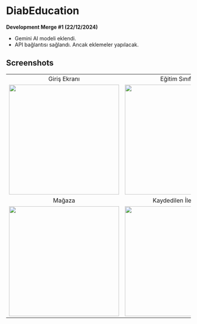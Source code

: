 # DiabEducation
**Development Merge #1 (22/12/2024)**
- Gemini AI modeli eklendi.
- API bağlantısı sağlandı. Ancak eklemeler yapılacak.

## Screenshots 

|                          |                          |
|:------------------------:|:------------------------:|
| Giriş Ekranı                |   Eğitim Sınıfları           |
| <img src="https://github.com/user-attachments/assets/bd3c68bf-17ba-44f6-bd71-3ae1ef534cd4" width="300"/> | <img src="https://github.com/user-attachments/assets/18465b42-0454-445a-9ba8-18b51dce6952" width="300"/> |
| Mağaza                  |       Kaydedilen İlerleme                   |
| <img src="https://github.com/user-attachments/assets/c845e87d-e706-4d84-a18c-49f81070d580" width="300"/> | <img src="https://github.com/user-attachments/assets/d2e1ffa7-9fbf-4169-abf6-86815bb5755d" width="300"/>                         |
